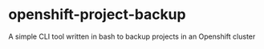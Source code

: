 # openshift-project-backup
A simple CLI tool written in bash to backup projects in an Openshift cluster
